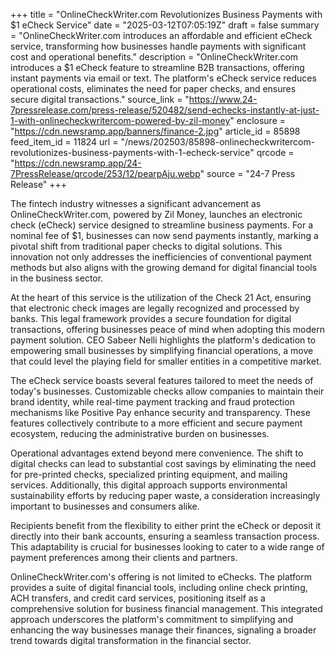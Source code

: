 +++
title = "OnlineCheckWriter.com Revolutionizes Business Payments with $1 eCheck Service"
date = "2025-03-12T07:05:19Z"
draft = false
summary = "OnlineCheckWriter.com introduces an affordable and efficient eCheck service, transforming how businesses handle payments with significant cost and operational benefits."
description = "OnlineCheckWriter.com introduces a $1 eCheck feature to streamline B2B transactions, offering instant payments via email or text. The platform's eCheck service reduces operational costs, eliminates the need for paper checks, and ensures secure digital transactions."
source_link = "https://www.24-7pressrelease.com/press-release/520482/send-echecks-instantly-at-just-1-with-onlinecheckwritercom-powered-by-zil-money"
enclosure = "https://cdn.newsramp.app/banners/finance-2.jpg"
article_id = 85898
feed_item_id = 11824
url = "/news/202503/85898-onlinecheckwritercom-revolutionizes-business-payments-with-1-echeck-service"
qrcode = "https://cdn.newsramp.app/24-7PressRelease/qrcode/253/12/pearpAju.webp"
source = "24-7 Press Release"
+++

<p>The fintech industry witnesses a significant advancement as OnlineCheckWriter.com, powered by Zil Money, launches an electronic check (eCheck) service designed to streamline business payments. For a nominal fee of $1, businesses can now send payments instantly, marking a pivotal shift from traditional paper checks to digital solutions. This innovation not only addresses the inefficiencies of conventional payment methods but also aligns with the growing demand for digital financial tools in the business sector.</p><p>At the heart of this service is the utilization of the Check 21 Act, ensuring that electronic check images are legally recognized and processed by banks. This legal framework provides a secure foundation for digital transactions, offering businesses peace of mind when adopting this modern payment solution. CEO Sabeer Nelli highlights the platform's dedication to empowering small businesses by simplifying financial operations, a move that could level the playing field for smaller entities in a competitive market.</p><p>The eCheck service boasts several features tailored to meet the needs of today's businesses. Customizable checks allow companies to maintain their brand identity, while real-time payment tracking and fraud protection mechanisms like Positive Pay enhance security and transparency. These features collectively contribute to a more efficient and secure payment ecosystem, reducing the administrative burden on businesses.</p><p>Operational advantages extend beyond mere convenience. The shift to digital checks can lead to substantial cost savings by eliminating the need for pre-printed checks, specialized printing equipment, and mailing services. Additionally, this digital approach supports environmental sustainability efforts by reducing paper waste, a consideration increasingly important to businesses and consumers alike.</p><p>Recipients benefit from the flexibility to either print the eCheck or deposit it directly into their bank accounts, ensuring a seamless transaction process. This adaptability is crucial for businesses looking to cater to a wide range of payment preferences among their clients and partners.</p><p>OnlineCheckWriter.com's offering is not limited to eChecks. The platform provides a suite of digital financial tools, including online check printing, ACH transfers, and credit card services, positioning itself as a comprehensive solution for business financial management. This integrated approach underscores the platform's commitment to simplifying and enhancing the way businesses manage their finances, signaling a broader trend towards digital transformation in the financial sector.</p>